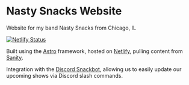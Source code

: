# Nasty Snacks Website

Website for my band Nasty Snacks from Chicago, IL

[![Netlify Status](https://api.netlify.com/api/v1/badges/86c54fcf-c28f-47d4-a638-11413e2956c5/deploy-status)](https://app.netlify.com/sites/nastysnacks/deploys)

Built using the [Astro](https://astro.build) framework, hosted on [Netlify](https://netlify.com), pulling content from [Sanity](https://sanity.io).

Integration with the [Discord Snackbot](https://github.com/Scott2bReal/discord-snackbot),
allowing us to easily update our upcoming shows via Discord slash commands.

